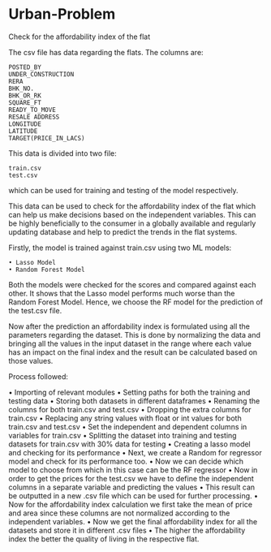 # Urban-Problem
Check for the affordability index of the flat

The csv file has data regarding the flats. The columns are:

	POSTED_BY
	UNDER_CONSTRUCTION
	RERA
	BHK_NO.
	BHK_OR_RK
	SQUARE_FT
	READY_TO_MOVE
	RESALE ADDRESS
	LONGITUDE
	LATITUDE
	TARGET(PRICE_IN_LACS)

This data is divided into two file:

	train.csv
	test.csv
which can be used for training and testing of the model respectively.

This data can be used to check for the affordability index of the flat which can help us make decisions based on the independent variables. This can be highly beneficially to the consumer in a globally available and regularly updating database and help to predict the trends in the flat systems.

Firstly, the model is trained against train.csv using two ML models:

	• Lasso Model
	• Random Forest Model
Both the models were checked for the scores and compared against each other. It shows that the Lasso model performs much worse than the Random Forest Model. Hence, we choose the RF model for the prediction of the test.csv file.

Now after the prediction an affordability index is formulated using all the parameters regarding the dataset. This is done by normalizing the data and bringing all the values in the input dataset in the range where each value has an impact on the final index and the result can be calculated based on those values.

Process followed:

• Importing of relevant modules
• Setting paths for both the training and testing data
• Storing both datasets in different dataframes
• Renaming the columns for both train.csv and test.csv
• Dropping the extra columns for train.csv
• Replacing any string values with float or int values for both train.csv and test.csv
• Set the independent and dependent columns in variables for train.csv
• Splitting the dataset into training and testing datasets for train.csv with 30% data for testing
• Creating a lasso model and checking for its performance
• Next, we create a Random for regressor model and check for its performance too.
• Now we can decide which model to choose from which in this case can be the RF regressor
• Now in order to get the prices for the test.csv we have to define the independent columns in a separate variable and predicting the values
• This result can be outputted in a new .csv file which can be used for further processing.
• Now for the affordability index calculation we first take the mean of price and area since these columns are not normalized according to the independent variables.
• Now we get the final affordability index for all the datasets and store it in different .csv files
• The higher the affordability index the better the quality of living in the respective flat.
